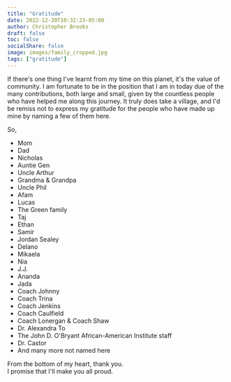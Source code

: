 ```yaml
---
title: "Gratitude"
date: 2022-12-30T10:32:23-05:00
author: Christopher Brooks
draft: false
toc: false
socialShare: false
image: images/family_cropped.jpg
tags: ["gratitude"]
---
```


If there's one thing I've learnt from my time on this planet, it's the value of community. I am fortunate to be in the position that I am in today due of the many contributions, both large and small, given by the countless people who have helped me along this journey. It truly does take a village, and I'd be remiss not to express my gratitude for the people who have made up mine by naming a few of them here.

So,

- Mom
- Dad
- Nicholas
- Auntie Gen
- Uncle Arthur
- Grandma & Grandpa
- Uncle Phil
- Afam
- Lucas
- The Green family
- Taj
- Ethan
- Samir
- Jordan Sealey
- Delano
- Mikaela
- Nia
- J.J.
- Ananda
- Jada
- Coach Johnny
- Coach Trina
- Coach Jenkins
- Coach Caulfield
- Coach Lonergan & Coach Shaw
- Dr. Alexandra To
- The John D. O'Bryant African-American Institute staff
- Dr. Castor
- And many more not named here

From the bottom of my heart, thank you.  
I promise that I'll make you all proud.
